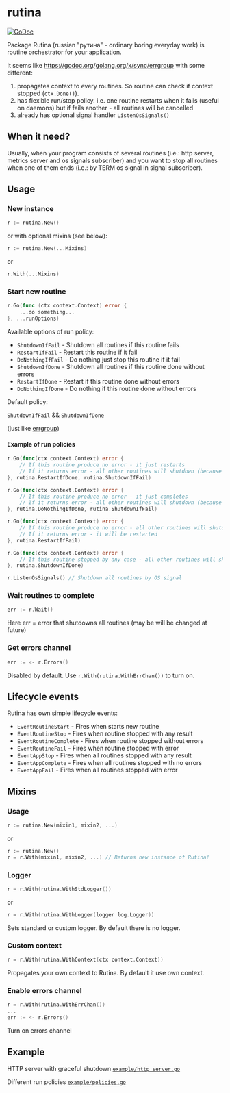 # rutina

[![GoDoc](https://godoc.org/github.com/neonxp/rutina?status.svg)](https://godoc.org/github.com/neonxp/rutina)

Package Rutina (russian "рутина" - ordinary boring everyday work) is routine orchestrator for your application.

It seems like https://godoc.org/golang.org/x/sync/errgroup with some different:

1) propagates context to every routines. So routine can check if context stopped (`ctx.Done()`).
2) has flexible run/stop policy. i.e. one routine restarts when it fails (useful on daemons) but if fails another - all routines will be cancelled 
3) already has optional signal handler `ListenOsSignals()`

## When it need?

Usually, when your program consists of several routines (i.e.: http server, metrics server and os signals subscriber) and you want to stop all routines when one of them ends (i.e.: by TERM os signal in signal subscriber).

## Usage

### New instance

```go
r := rutina.New()
```

or with optional mixins (see below):

```go
r := rutina.New(...Mixins)
```
or
```go 
r.With(...Mixins)
```

### Start new routine

```go
r.Go(func (ctx context.Context) error {
    ...do something...
}, ...runOptions)
```

Available options of run policy:

* `ShutdownIfFail` - Shutdown all routines if this routine fails
* `RestartIfFail` - Restart this routine if it fail
* `DoNothingIfFail` - Do nothing just stop this routine if it fail
* `ShutdownIfDone` - Shutdown all routines if this routine done without errors
* `RestartIfDone` - Restart if this routine done without errors
* `DoNothingIfDone` - Do nothing if this routine done without errors

Default policy:

`ShutdownIfFail` && `ShutdownIfDone`

(just like [errgroup](https://godoc.org/golang.org/x/sync/errgroup)) 

#### Example of run policies

```go
r.Go(func(ctx context.Context) error {
	// If this routine produce no error - it just restarts
	// If it returns error - all other routines will shutdown (because context cancels)
}, rutina.RestartIfDone, rutina.ShutdownIfFail)

r.Go(func(ctx context.Context) error {
	// If this routine produce no error - it just completes
	// If it returns error - all other routines will shutdown (because context cancels)
}, rutina.DoNothingIfDone, rutina.ShutdownIfFail)

r.Go(func(ctx context.Context) error {
	// If this routine produce no error - all other routines will shutdown (because context cancels)
	// If it returns error - it will be restarted
}, rutina.RestartIfFail)

r.Go(func(ctx context.Context) error {
	// If this routine stopped by any case - all other routines will shutdown (because context cancels)
}, rutina.ShutdownIfDone)

r.ListenOsSignals() // Shutdown all routines by OS signal
```

### Wait routines to complete

```go
err := r.Wait()
```

Here err = error that shutdowns all routines (may be will be changed at future)

### Get errors channel

```go
err := <- r.Errors()
```

Disabled by default. Use `r.With(rutina.WithErrChan())` to turn on.

## Lifecycle events

Rutina has own simple lifecycle events:

* `EventRoutineStart` - Fires when starts new routine
* `EventRoutineStop` - Fires when routine stopped with any result 
* `EventRoutineComplete` - Fires when routine stopped without errors
* `EventRoutineFail` - Fires when routine stopped with error
* `EventAppStop` - Fires when all routines stopped with any result
* `EventAppComplete` - Fires when all routines stopped with no errors
* `EventAppFail` - Fires when all routines stopped with error

## Mixins

### Usage

```go
r := rutina.New(mixin1, mixin2, ...)
```
or
```go
r := rutina.New()
r = r.With(mixin1, mixin2, ...) // Returns new instance of Rutina!
```

### Logger

```go 
r = r.With(rutina.WithStdLogger())
``` 
or 
```go 
r = r.With(rutina.WithLogger(logger log.Logger))
```

Sets standard or custom logger. By default there is no logger.

### Custom context

```go
r = r.With(rutina.WithContext(ctx context.Context))
````

Propagates your own context to Rutina. By default it use own context. 

### Enable errors channel

```go
r = r.With(rutina.WithErrChan())
...
err := <- r.Errors()
```

Turn on errors channel

## Example

HTTP server with graceful shutdown [`example/http_server.go`](https://github.com/NeonXP/rutina/blob/master/example/http_server.go)

Different run policies [`example/policies.go`](https://github.com/NeonXP/rutina/blob/master/example/policies.go)
